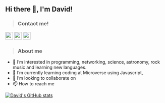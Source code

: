 ## Hi there 👋, I'm David!

> ### Contact me!

<a href="https://www.linkedin.com/in/d-vergaray/"><img src="https://cdn2.iconfinder.com/data/icons/social-media-2285/512/1_Linkedin_unofficial_colored_svg-1024.png"  width="24px" /></a> <a href="https://twitter.com/Daivhy"><img src="https://cdn2.iconfinder.com/data/icons/social-media-2285/512/1_Twitter3_colored_svg-1024.png" width="24px" /></a> <a href="https://www.facebook.com/david.vergaray/"><img src="https://cdn1.iconfinder.com/data/icons/social-media-2285/512/Colored_Facebook3_svg-1024.png" width="24px" /></a>





> ### About me

- 👀 I’m interested in programming, networking, science, astronomy, rock music and learning new languages.
- 🌱 I’m currently learning coding at Microverse using Javascript, 
- 💞️ I’m looking to collaborate on 
- 📫 How to reach me 


[![David's GitHub stats](https://github-readme-stats.vercel.app/api?username=Yothu)](https://github.com/Yothu/github-readme-stats)

<!--
**Yothu/Yothu** is a ✨ _special_ ✨ repository because its `README.md` (this file) appears on your GitHub profile.

Here are some ideas to get you started:

- 🔭 I’m currently working on ...
- 🌱 I’m currently learning ...
- 👯 I’m looking to collaborate on ...
- 🤔 I’m looking for help with ...
- 💬 Ask me about ...
- 📫 How to reach me: ...
- 😄 Pronouns: ...
- ⚡ Fun fact: ...
-->
